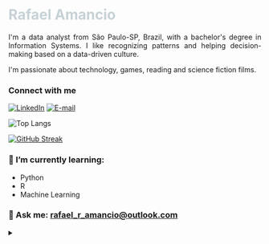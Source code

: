 <h1>
    <span style='color:#C7D2D6'>Rafael Amancio</span>
</h1>
<!--<img align="right" alt="Developer vector created by storyset - www.freepik.com" height="250" width="290" src="https://img.freepik.com/free-vector/hand-drawn-flat-design-website-hosting-illustration_23-2149258057.jpg?w=740&t=st=1706237285~exp=1706237885~hmac=4b8f6b6d2f7097bb9e77b81d1667eb637211a7690bdb7b6c9262ffa9a49944f7" style="border-radius:20px;margin-left:20px">-->
<p align="justify">I'm a data analyst from São Paulo-SP, Brazil, with a bachelor's degree in Information Systems. I like recognizing patterns and helping decision-making based on a data-driven culture.
<br>

I'm passionate about technology, games, reading and science fiction films.</p>

<h3 align="left">Connect with me</h3>

[![LinkedIn](https://img.shields.io/badge/LinkedIn-0077B5?style=for-the-badge&logo=linkedin&logoColor=white)](https://www.linkedin.com/in/rafael-ribeiro-amancio/) 	[![E-mail](https://img.shields.io/badge/-Email-000?style=for-the-badge&logo=microsoft-outlook&logoColor=30A3DC)](mailto:rafael_r_amancio@outlook.com)

<!--
<h3 align="left">GitHub Stats</h3>

![GitHub stats](https://github-readme-stats-git-masterrstaa-rickstaa.vercel.app/api?username=rafael-r-amancio&hide_title=true&show_icons=true&include_all_commits=false&count_private=true&line_height=25&hide=issues&bg_color=C7D2D6&title_color=271058&text_color=271058&border_radius=20&border_color=271058&icon_color=271058&theme=jolly) -->

![Top Langs](https://github-readme-stats-git-masterrstaa-rickstaa.vercel.app/api/top-langs/?username=rafael-r-amancio&bg_color=000&border_color=30A3DC&title_color=30A3DC&text_color=FFF)

[![GitHub Streak](https://streak-stats.demolab.com?user=rafael-r-amancio&theme=holi-theme)](https://git.io/streak-stats)
<br>

### 🌱 I’m currently learning:
- Python
- R
- Machine Learning

### 💬 Ask me: rafael_r_amancio@outlook.com

<details align="left">
  <summary></summary> 
 
  - Badges by <a href="https://shields.io/">shields.io</a><br>
  - GitHub Stats by <a href="https://github.com/anuraghazra/github-readme-stats">anuraghazra</a>
    <!-- - Developer vector created by <a href="https://storyset.com/technology">Technology illustrations by Storyset</a> (edited by author) -->

</details>

<!--
**rafael-r-amancio/rafael-r-amancio** is a ✨ _special_ ✨ repository because its `README.md` (this file) appears on your GitHub profile.

Here are some ideas to get you started:

- 🔭 I’m currently working on ...
- 🌱 I’m currently learning ...
- 👯 I’m looking to collaborate on ...
- 🤔 I’m looking for help with ...
- 💬 Ask me about ...
- 📫 How to reach me: ...
- 😄 Pronouns: ...
- ⚡ Fun fact: ...
-->
